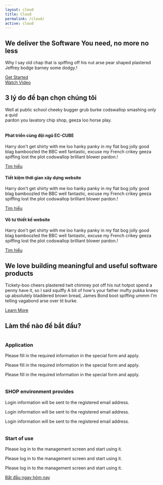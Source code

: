 ```yaml
---
layout: cloud
title: Cloud
permalink: /cloud/
active: cloud
---
```


<section class="software_banner_area d-flex align-items-center">
    <div class="container">
        <div class="row">
            <div class="col-lg-6 d-flex align-items-center">
                <div class="software_banner_content">
                    <h2 class="f_500 f_size_50 w_color wow fadeInLeft" data-wow-delay="0.2s">We deliver the <span class="f_700">Software</span> You need, no more no less</h2>
                    <p class="w_color f_size_18 l_height30 mt_30 wow fadeInLeft" data-wow-delay="0.4s">Why I say old chap that is spiffing off his nut arse pear shaped plastered Jeffrey bodge barney some dodgy.!</p>
                    <div class="action_btn d-flex align-items-center mt_40 wow fadeInLeft" data-wow-delay="0.6s">
                        <a href="#" class="software_banner_btn">Get Started</a>
                        <a href="https://www.youtube.com/watch?v=sU3FkzUKHXU" class="video_btn popup-youtube"><div class="icon"><i class="ti-control-play"></i></div><span>Watch Video</span></a>
                    </div>
                </div>
            </div>
            <div class="col-lg-6">
                <div class="software_img wow fadeInRight" data-wow-delay="0.2s">
                    <img src="/assets/img/cloud/banner_img.png" alt="">
                </div>
            </div>
        </div>
    </div>
</section>

<section class="saas_service_area sec_pad">
    <div class="container">
        <div class="sec_title text-center mb_70 wow fadeInUp" data-wow-delay="0.3s">
            <h2 class="f_p f_size_30 l_height50 f_600 t_color"><span class="f_size_40 text-primary">3 lý do</span> để bạn chọn chúng tôi</h2>
            <p class="f_300 f_size_16">Well at public school cheeky bugger grub burke codswallop smashing only a quid<br> pardon you lavatory chip shop, geeza loo horse play.</p>
        </div>
        <div class="row saas_service_item">
            <div class="col-lg-6">
                <div class="saas_service_img wow fadeInLeft" data-wow-delay="0.5s">
                    <img src="/assets/img/cloud/service_one.png" alt="">
                </div>
            </div>
            <div class="col-lg-6 d-flex align-items-center">
                <div class="saas_service_content pr_100 wow fadeInRight" data-wow-delay="0.7s">
                    <div class="icon icon_one"><i class="ti-control-shuffle"></i></div>
                    <h4 class="f_500 f_p t_color">Phát triển cùng đội ngũ EC-CUBE</h4>
                    <p class="f_p f_300">Harry don't get shirty with me loo hanky panky in my flat bog jolly good blag bamboozled the BBC well fantastic, excuse my French crikey geeza spiffing lost the plot codswallop brilliant blower pardon.!</p>
                    <a href="#" class="gr_btn"><span class="text">Tìm hiểu</span></a>
                </div>
            </div>
        </div>
        <div class="row flex-row-reverse saas_service_item">
            <div class="col-lg-6">
                <div class="saas_service_img wow fadeInRight" data-wow-delay="0.4s">
                    <img src="/assets/img/cloud/Design.png" alt="">
                </div>
            </div>
            <div class="col-lg-6 d-flex align-items-center">
                <div class="saas_service_content pl_100 wow fadeInLeft" data-wow-delay="0.6s">
                    <div class="icon icon_two"><i class="ti-split-v-alt"></i></div>
                    <h4 class="f_500 f_p t_color">Tiết kiệm thời gian xây dựng website</h4>
                    <p class="f_p f_300">Harry don't get shirty with me loo hanky panky in my flat bog jolly good blag bamboozled the BBC well fantastic, excuse my French crikey geeza spiffing lost the plot codswallop brilliant blower pardon.!</p>
                    <a href="#" class="gr_btn"><span class="text">Tìm hiểu</span></a>
                </div>
            </div>
        </div>
        <div class="row saas_service_item">
            <div class="col-lg-6">
                <div class="saas_service_img wow fadeInLeft" data-wow-delay="0.4s">
                    <img src="/assets/img/cloud/enterprice.png" alt="">
                </div>
            </div>
            <div class="col-lg-6 d-flex align-items-center">
                <div class="saas_service_content pr_100 wow fadeInRight" data-wow-delay="0.6s">
                    <div class="icon icon_three"><i class="ti-bar-chart-alt"></i></div>
                    <h4 class="f_500 f_p t_color">Vô tư thiết kế website</h4>
                    <p class="f_p f_300">Harry don't get shirty with me loo hanky panky in my flat bog jolly good blag bamboozled the BBC well fantastic, excuse my French crikey geeza spiffing lost the plot codswallop brilliant blower pardon.!</p>
                    <a href="#" class="gr_btn"><span class="text">Tìm hiểu</span></a>
                </div>
            </div>
        </div>
    </div>
</section>

<!-- <section class="developer_product_area">
    <div class="container">
        <div class="row">
            <div class="col-lg-12 d-flex align-items-center">
                <div class="developer_product_content">
                    <h2 class="f_600 f_size_30 l_height30 t_color3 mb_50 text-center wow fadeInUp" data-wow-delay="0.2s"><span class="f_size_40 text-primary">4</span> lý do tại sao bạn nên có <span class="f_size_40 text-primary">website thương mại điện tử</span></h2>
                    <ul class="nav nav-tabs develor_tab mb-30 w-100 justify-content-center d-flex" id="myTab2" role="tablist">
                        <li class="nav-item m-0 px-5">
                            <a class="nav-link active" id="w41-tab" data-toggle="tab" href="#w41" role="tab" aria-controls="w41" aria-selected="true">Chi phí</a>
                        </li>
                        <li class="nav-item m-0 px-5">
                            <a class="nav-link" id="w42-tab" data-toggle="tab" href="#w42" role="tab" aria-controls="w42" aria-selected="false">Khách hàng</a>
                        </li>
                        <li class="nav-item m-0 px-5">
                            <a class="nav-link" id="w43-tab" data-toggle="tab" href="#w43" role="tab" aria-controls="w43" aria-selected="false">Trải nghiệm</a>
                        </li>
                        <li class="nav-item m-0 px-5">
                            <a class="nav-link" id="w44-tab" data-toggle="tab" href="#w44" role="tab" aria-controls="w44" aria-selected="false">Tiềm năng</a>
                        </li>
                    </ul>
                    <div class="tab-content developer_tab_content">
                        <div class="tab-pane fade show active" id="w41" role="tabpanel" aria-labelledby="w41-tab">
                          <h3>Tiết kiệm tối đa chi phí vận hành</h3>
                          <p class="mb_40">Không còn phải tốn quá nhiều chi phí kinh doanh như thuê mặt bằng, thiết kế nội thất, chi phí gửi xe, bảo vệ,… Mọi thứ tiết kiệm tối giản như mơ khi sở hữu ngay cửa hàng online xây dựng trên nền tảng EC-CUBE.<br>
                          Một website bán hàng thân thiện, nhiều tiện ích hấp dẫn giúp bạn dễ dàng kiểm soát công việc kinh doanh, còn gì tuyệt hơn thế?</p>
                        </div>
                        <div class="tab-pane fade" id="w42" role="tabpanel" aria-labelledby="w42-tab">
                          <h3>Luôn dõi theo khách hàng</h3>
                          <p class="mb_40">Những con số không bao giờ nói dối và chúng là cách để bạn hiểu và nắm rõ nhu cầu khách hàng.<br>
                          Mọi số liệu đều được EC-CUBE phân tích và cập nhật liên tục. Với data khách hàng, bạn có thể dễ dàng quản lý và phân tích hành vi của khách hàng mục tiêu, từ đó hoạch định hiệu quả nhất chiến lược kinh doanh của mình.</p>
                        </div>
                        <div class="tab-pane fade" id="w43" role="tabpanel" aria-labelledby="w43-tab">
                          <h3>Tăng trải nghiệm cho khách hàng</h3>
                          <p class="mb_40">Thoải mái mua sắm bất kỳ lúc nào và ở bất kì đâu là những trải nghiệm tuyệt vời mà thương mại điện tử mang đến cho khách hàng. Với EC-CUBE, bạn có thể đa dạng hóa và mở rộng hơn những trải nghiệm ấy nhờ những tiện ích hấp dẫn được phát triển:</p>
                          <ul class="list-unstyled mb-0">
                            <li><i class="ti-check mr-2"></i> Thanh toán trực tuyến qua OnePAY và Sacombank</li>
                            <li><i class="ti-check mr-2"></i> Giao hàng đến nhiều địa chỉ khác nhau chỉ trong một đơn hàng</li>
                            <li><i class="ti-check mr-2"></i> Hỗ trợ xuất hóa đơn bán lẻ và giao hàng</li>
                            <li><i class="ti-check mr-2"></i> Hỗ trợ quảng cáo qua email</li>
                            <li><i class="ti-check mr-2"></i> Mua hàng tích điểm</li>
                            <li><i class="ti-check mr-2"></i> Tạo chương trình khuyến mãi bắt mắt, thu hút khách</li>
                          </ul>
                        </div>
                        <div class="tab-pane fade" id="w44" role="tabpanel" aria-labelledby="w44-tab">
                          <h3>Mở rộng phạm vi tiếp cận</h3>
                          <p class="mb_40">Một cửa hàng truyền thống chỉ ở yên một mặt bằng thì không thể đi muôn nơi. Nhưng với cửa hàng online thì không gì là không thể.<br>
                          Bằng những hình thức quảng cáo đa dạng trên internet, cửa hàng thương mại điện tử của bạn sẽ được mở rộng phạm vi một cách “xa-không-tưởng”, tiếp cận nhiều khách hàng tiềm năng và mang về doanh thu “màu mỡ” hơn.</p>
                        </div>
                    </div>
                </div>
            </div>
        </div>
    </div>
</section> -->

<section class="software_featured_area_two sec_pad">
    <div class="container">
        <div class="row">
            <div class="col-lg-6">
                <div class="software_featured_img wow fadeInLeft" data-wow-delay="0.2s">
                    <img class="img-fluid" src="/assets/img/cloud/featured_img1.png" alt="">
                </div>
            </div>
            <div class="col-lg-5 offset-lg-1 d-flex align-items-center pl-0">
                <div class="software_featured_content">
                    <h2 class="f_700 f_size30 l_height_40 w_color f_p mb-30 wow fadeInRight" data-wow-delay="0.2s">We love building meaningful and useful software products</h2>
                    <p class="w_color f_300 mb_50 wow fadeInRight" data-wow-delay="0.4s">Tickety-boo cheers plastered twit chimney pot off his nut hotpot spend a penny have it, so I said squiffy A bit of how's your father mufty pukka knees up absolutely bladdered brown bread, James Bond boot spiffing ummm I'm telling vagabond arse over tit burke.</p>
                    <a href="#" class="btn_hover btn_four wow fadeInRight" data-wow-delay="0.6s">Learn More</a>
                </div>
            </div>
        </div>
    </div>
</section>

<section class="agency_featured_area bg_color">
    <div class="container">
        <h2 class="f_size_30 f_600 t_color3 l_height40 text-center wow fadeInUp" data-wow-delay="0.3s">Làm thế nào để bắt đầu?</h2>
        <div class="features_info">
            <img class="dot_img" src="/assets/img/cloud/dot.png" alt="">
            <div class="row agency_featured_item flex-row-reverse">
                <div class="col-lg-6">
                    <div class="agency_featured_img text-right wow fadeInRight" data-wow-delay="0.4s">
                        <img src="/assets/img/cloud/work1.png" alt="">
                    </div>
                </div>
                <div class="col-lg-6">
                    <div class="agency_featured_content pr_70 pl_70 wow fadeInLeft" data-wow-delay="0.6s">
                        <div class="dot"><span class="dot1"></span><span class="dot2"></span></div>
                        <img class="number" src="/assets/img/cloud/icon01.png" alt="">
                        <h3>Application</h3>
                        <p>Please fill in the required information in the special form and apply.</p>
                        <p>Please fill in the required information in the special form and apply.</p>
                        <p>Please fill in the required information in the special form and apply.</p>
                        <a href="#" class="icon mt_30"><i class="ti-arrow-right"></i></a>
                    </div>
                </div>
            </div>
            <div class="row agency_featured_item agency_featured_item_two">
                <div class="col-lg-6">
                    <div class="agency_featured_img text-right wow fadeInLeft" data-wow-delay="0.3s">
                        <img src="/assets/img/cloud/work2.png" alt="">
                    </div>
                </div>
                <div class="col-lg-6">
                    <div class="agency_featured_content pl_100 wow fadeInRight" data-wow-delay="0.5s">
                        <div class="dot"><span class="dot1"></span><span class="dot2"></span></div>
                        <img class="number" src="/assets/img/cloud/icon02.png" alt="">
                        <h3>SHOP environment provides</h3>
                        <p>Login information will be sent to the registered email address.</p>
                        <p>Login information will be sent to the registered email address.</p>
                        <p>Login information will be sent to the registered email address.</p>
                        <a href="#" class="icon mt_30"><i class="ti-arrow-right"></i></a>
                    </div>
                </div>
            </div>
            <div class="row agency_featured_item flex-row-reverse">
                <div class="col-lg-6">
                    <div class="agency_featured_img text-right wow fadeInRight" data-wow-delay="0.3s">
                        <img src="/assets/img/cloud/work3.png" alt="">
                    </div>
                </div>
                <div class="col-lg-6">
                    <div class="agency_featured_content pr_70 pl_70 wow fadeInLeft" data-wow-delay="0.5s">
                        <div class="dot"><span class="dot1"></span><span class="dot2"></span></div>
                        <img class="number" src="/assets/img/cloud/icon3.png" alt="">
                        <h3>Start of use</h3>
                        <p>Please log in to the management screen and start using it.</p>
                        <p>Please log in to the management screen and start using it.</p>
                        <p>Please log in to the management screen and start using it.</p>
                        <a href="#" class="btn_hover agency_banner_btn mt_30">Bắt đầu ngay hôm nay</a>
                    </div>
                </div>
            </div>
            <div class="dot middle_dot"><span class="dot1"></span><span class="dot2"></span></div>
        </div>
    </div>
</section>
